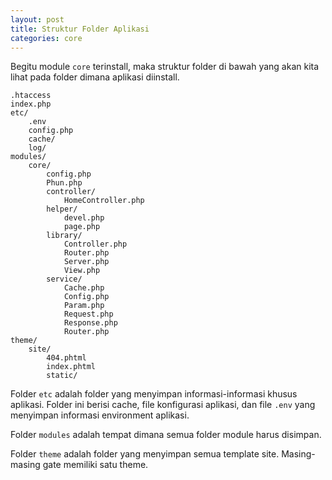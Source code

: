 ```yaml
---
layout: post
title: Struktur Folder Aplikasi
categories: core
---
```


Begitu module `core` terinstall, maka struktur folder di bawah yang akan kita lihat
pada folder dimana aplikasi diinstall.

```
.htaccess
index.php
etc/
    .env
    config.php
    cache/
    log/
modules/
    core/
        config.php
        Phun.php
        controller/
            HomeController.php
        helper/
            devel.php
            page.php
        library/
            Controller.php
            Router.php
            Server.php
            View.php
        service/
            Cache.php
            Config.php
            Param.php
            Request.php
            Response.php
            Router.php
theme/
    site/
        404.phtml
        index.phtml
        static/
```

Folder `etc` adalah folder yang menyimpan informasi-informasi khusus aplikasi.
Folder ini berisi cache, file konfigurasi aplikasi, dan file `.env` yang 
menyimpan informasi environment aplikasi.

Folder `modules` adalah tempat dimana semua folder module harus disimpan.

Folder `theme` adalah folder yang menyimpan semua template site. Masing-masing
gate memiliki satu theme.
